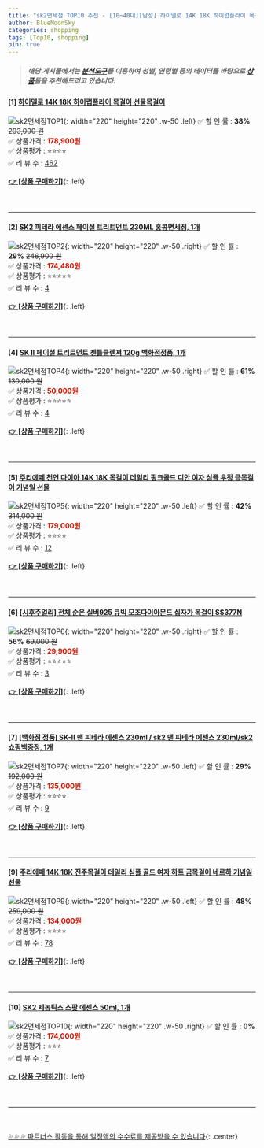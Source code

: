 ```yaml
---
title: "sk2면세점 TOP10 추천 - [10~40대][남성] 하이델로 14K 18K 하이럽플라이 목걸이 선물목걸이"
author: BlueMoonSky
categories: shopping
tags: [Top10, shopping]
pin: true
---
```


> ##### 해당 게시물에서는 [**분석도구**](https://itemscout.io/)를 이용하여 **성별**, **연령별** 등의 데이터를 바탕으로 [**상품**](https://link.coupang.com/a/baae76)들을 추천해드리고 있습니다.

#### [1] [하이델로 14K 18K 하이럽플라이 목걸이 선물목걸이](https://link.coupang.com/re/AFFSDP?lptag=AF5964186&subid=bluemoonsky6999&pageKey=4963827452&traceid=V0-153&itemId=6578501438&vendorItemId=73872510780)
![sk2면세점TOP1](https://thumbnail10.coupangcdn.com/thumbnails/remote/230x230ex/image/vendor_inventory/1039/2772cedda2ea6da68e8783e4f1f6b5967b4b7e1a9595bfc901ec4dad9a8f.jpg){: width="220" height="220" .w-50 .left}
✅ 할 인 률 : **38%** ~~<del class="base-price"> 293,000  </del>원~~<br>
✅ 상품가격 : <span style="color:#cb1400"> **178,900원** </span><br>
✅ 상품평가 : ⭐⭐⭐⭐<br>
✅ 리 뷰 수 : [462](https://link.coupang.com/re/AFFSDP?lptag=AF5964186&subid=bluemoonsky6999&pageKey=4963827452&traceid=V0-153&itemId=6578501438&vendorItemId=73872510780)<br>
<br>
[**👉  [상품 구매하기]**](https://link.coupang.com/re/AFFSDP?lptag=AF5964186&subid=bluemoonsky6999&pageKey=4963827452&traceid=V0-153&itemId=6578501438&vendorItemId=73872510780){: .left}
<br>
<br>
<br>

***

#### [2] [SK2 피테라 에센스 페이셜 트리트먼트 230ML 홍콩면세점, 1개](https://link.coupang.com/re/AFFSDP?lptag=AF5964186&subid=bluemoonsky6999&pageKey=6458180317&traceid=V0-153&itemId=14045289852&vendorItemId=85963819163)
![sk2면세점TOP2](https://thumbnail8.coupangcdn.com/thumbnails/remote/230x230ex/image/vendor_inventory/1603/51d6a39cfe093877cffe8273b64b4efeea5135243abc2371ef1600722f12.jpg){: width="220" height="220" .w-50 .right}
✅ 할 인 률 : **29%** ~~<del class="base-price"> 246,900  </del>원~~<br>
✅ 상품가격 : <span style="color:#cb1400"> **174,480원** </span><br>
✅ 상품평가 : ⭐⭐⭐⭐⭐<br>
✅ 리 뷰 수 : [4](https://link.coupang.com/re/AFFSDP?lptag=AF5964186&subid=bluemoonsky6999&pageKey=6458180317&traceid=V0-153&itemId=14045289852&vendorItemId=85963819163)<br>
<br>
[**👉  [상품 구매하기]**](https://link.coupang.com/re/AFFSDP?lptag=AF5964186&subid=bluemoonsky6999&pageKey=6458180317&traceid=V0-153&itemId=14045289852&vendorItemId=85963819163){: .left}
<br>
<br>
<br>

***

#### [4] [SK II 페이셜 트리트먼트 젠틀클렌져 120g 백화점정품, 1개](https://link.coupang.com/re/AFFSDP?lptag=AF5964186&subid=bluemoonsky6999&pageKey=6714057613&traceid=V0-153&itemId=15596633742&vendorItemId=87266601143)
![sk2면세점TOP4](https://thumbnail6.coupangcdn.com/thumbnails/remote/230x230ex/image/vendor_inventory/a381/9960f101181862384f17349bcadca629854ab9b2387cae760af7e56be623.png){: width="220" height="220" .w-50 .right}
✅ 할 인 률 : **61%** ~~<del class="base-price"> 130,000  </del>원~~<br>
✅ 상품가격 : <span style="color:#cb1400"> **50,000원** </span><br>
✅ 상품평가 : ⭐⭐⭐⭐⭐<br>
✅ 리 뷰 수 : [4](https://link.coupang.com/re/AFFSDP?lptag=AF5964186&subid=bluemoonsky6999&pageKey=6714057613&traceid=V0-153&itemId=15596633742&vendorItemId=87266601143)<br>
<br>
[**👉  [상품 구매하기]**](https://link.coupang.com/re/AFFSDP?lptag=AF5964186&subid=bluemoonsky6999&pageKey=6714057613&traceid=V0-153&itemId=15596633742&vendorItemId=87266601143){: .left}
<br>
<br>
<br>

***

#### [5] [주리에떼 천연 다이아 14K 18K 목걸이 데일리 핑크골드 디안 여자 심플 우정 금목걸이 기념일 선물](https://link.coupang.com/re/AFFSDP?lptag=AF5964186&subid=bluemoonsky6999&pageKey=7308295413&traceid=V0-153&itemId=18717249071&vendorItemId=85850205278)
![sk2면세점TOP5](https://thumbnail8.coupangcdn.com/thumbnails/remote/230x230ex/image/vendor_inventory/508a/0f7cac82e284592207768f75e445e5c99678fbedb4588b3e1949aaa2f880.jpg){: width="220" height="220" .w-50 .left}
✅ 할 인 률 : **42%** ~~<del class="base-price"> 314,000  </del>원~~<br>
✅ 상품가격 : <span style="color:#cb1400"> **179,000원** </span><br>
✅ 상품평가 : ⭐⭐⭐⭐<br>
✅ 리 뷰 수 : [12](https://link.coupang.com/re/AFFSDP?lptag=AF5964186&subid=bluemoonsky6999&pageKey=7308295413&traceid=V0-153&itemId=18717249071&vendorItemId=85850205278)<br>
<br>
[**👉  [상품 구매하기]**](https://link.coupang.com/re/AFFSDP?lptag=AF5964186&subid=bluemoonsky6999&pageKey=7308295413&traceid=V0-153&itemId=18717249071&vendorItemId=85850205278){: .left}
<br>
<br>
<br>

***

#### [6] [[시후주얼리] 전체 순은 실버925 큐빅 모조다이아몬드 십자가 목걸이 SS377N](https://link.coupang.com/re/AFFSDP?lptag=AF5964186&subid=bluemoonsky6999&pageKey=7579187124&traceid=V0-153&itemId=20003820089&vendorItemId=86808317867)
![sk2면세점TOP6](https://thumbnail7.coupangcdn.com/thumbnails/remote/230x230ex/image/vendor_inventory/7aa0/759c803b68f7586d58fca25d9e8bde4dfee9bba5c5cd131e4784aa3279b1.jpg){: width="220" height="220" .w-50 .right}
✅ 할 인 률 : **56%** ~~<del class="base-price"> 69,000  </del>원~~<br>
✅ 상품가격 : <span style="color:#cb1400"> **29,900원** </span><br>
✅ 상품평가 : ⭐⭐⭐⭐⭐<br>
✅ 리 뷰 수 : [3](https://link.coupang.com/re/AFFSDP?lptag=AF5964186&subid=bluemoonsky6999&pageKey=7579187124&traceid=V0-153&itemId=20003820089&vendorItemId=86808317867)<br>
<br>
[**👉  [상품 구매하기]**](https://link.coupang.com/re/AFFSDP?lptag=AF5964186&subid=bluemoonsky6999&pageKey=7579187124&traceid=V0-153&itemId=20003820089&vendorItemId=86808317867){: .left}
<br>
<br>
<br>

***

#### [7] [[백화점 정품] SK-II 맨 피테라 에센스 230ml / sk2 맨 피테라 에센스 230ml/sk2쇼핑백증정, 1개](https://link.coupang.com/re/AFFSDP?lptag=AF5964186&subid=bluemoonsky6999&pageKey=6451116115&traceid=V0-153&itemId=14006162309&vendorItemId=87266956492)
![sk2면세점TOP7](https://thumbnail8.coupangcdn.com/thumbnails/remote/230x230ex/image/vendor_inventory/085f/454ac27d277928fc59edce2ae032dc955d7c43efb64abb8eeb92067b5e63.png){: width="220" height="220" .w-50 .left}
✅ 할 인 률 : **29%** ~~<del class="base-price"> 192,000  </del>원~~<br>
✅ 상품가격 : <span style="color:#cb1400"> **135,000원** </span><br>
✅ 상품평가 : ⭐⭐⭐⭐<br>
✅ 리 뷰 수 : [9](https://link.coupang.com/re/AFFSDP?lptag=AF5964186&subid=bluemoonsky6999&pageKey=6451116115&traceid=V0-153&itemId=14006162309&vendorItemId=87266956492)<br>
<br>
[**👉  [상품 구매하기]**](https://link.coupang.com/re/AFFSDP?lptag=AF5964186&subid=bluemoonsky6999&pageKey=6451116115&traceid=V0-153&itemId=14006162309&vendorItemId=87266956492){: .left}
<br>
<br>
<br>

***

#### [9] [주리에떼 14K 18K 진주목걸이 데일리 심플 골드 여자 하트 금목걸이 네르하 기념일 선물](https://link.coupang.com/re/AFFSDP?lptag=AF5964186&subid=bluemoonsky6999&pageKey=6795601119&traceid=V0-153&itemId=16022930231&vendorItemId=83227281334)
![sk2면세점TOP9](https://thumbnail6.coupangcdn.com/thumbnails/remote/230x230ex/image/vendor_inventory/75dc/44c8cc760580e00250f5cd93ce2e2b62db93cecfc041c291f21f6c1b5129.jpg){: width="220" height="220" .w-50 .left}
✅ 할 인 률 : **48%** ~~<del class="base-price"> 259,000  </del>원~~<br>
✅ 상품가격 : <span style="color:#cb1400"> **134,000원** </span><br>
✅ 상품평가 : ⭐⭐⭐⭐<br>
✅ 리 뷰 수 : [78](https://link.coupang.com/re/AFFSDP?lptag=AF5964186&subid=bluemoonsky6999&pageKey=6795601119&traceid=V0-153&itemId=16022930231&vendorItemId=83227281334)<br>
<br>
[**👉  [상품 구매하기]**](https://link.coupang.com/re/AFFSDP?lptag=AF5964186&subid=bluemoonsky6999&pageKey=6795601119&traceid=V0-153&itemId=16022930231&vendorItemId=83227281334){: .left}
<br>
<br>
<br>

***

#### [10] [SK2 제놉틱스 스팟 에센스 50ml, 1개](https://link.coupang.com/re/AFFSDP?lptag=AF5964186&subid=bluemoonsky6999&pageKey=6940134097&traceid=V0-153&itemId=16825908396&vendorItemId=70919477258)
![sk2면세점TOP10](https://thumbnail6.coupangcdn.com/thumbnails/remote/230x230ex/image/vendor_inventory/5b8f/7932d6adc7edf6e95f9b75bdaaacb569ba1b1838a1c8c3d721d78f50331f.jpg){: width="220" height="220" .w-50 .right}
✅ 할 인 률 : **0%** <br>
✅ 상품가격 : <span style="color:#cb1400"> **174,000원** </span><br>
✅ 상품평가 : ⭐⭐⭐<br>
✅ 리 뷰 수 : [7](https://link.coupang.com/re/AFFSDP?lptag=AF5964186&subid=bluemoonsky6999&pageKey=6940134097&traceid=V0-153&itemId=16825908396&vendorItemId=70919477258)<br>
<br>
[**👉  [상품 구매하기]**](https://link.coupang.com/re/AFFSDP?lptag=AF5964186&subid=bluemoonsky6999&pageKey=6940134097&traceid=V0-153&itemId=16825908396&vendorItemId=70919477258){: .left}
<br>
<br>
<br>

***
<br><br>[💦 💦 💦 파트너스 활동을 통해 일정액의 수수료를 제공받을 수 있습니다](https://link.coupang.com/a/baae76){: .center}
